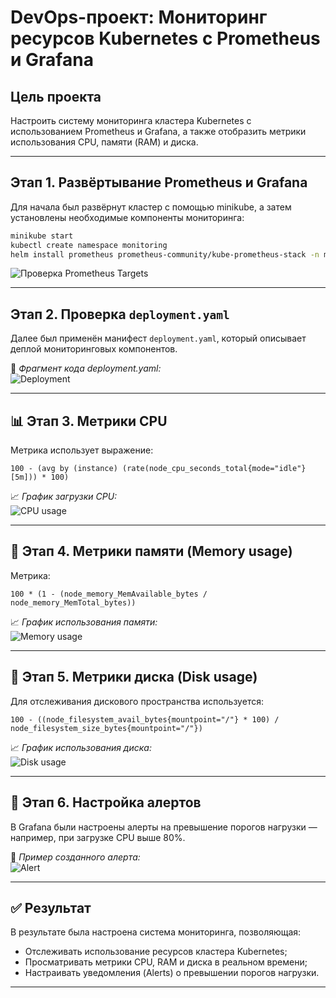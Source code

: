 # DevOps-проект: Мониторинг ресурсов Kubernetes с Prometheus и Grafana

## Цель проекта
Настроить систему мониторинга кластера Kubernetes с использованием Prometheus и Grafana, а также отобразить метрики использования CPU, памяти (RAM) и диска.

---

## Этап 1. Развёртывание Prometheus и Grafana

Для начала был развёрнут кластер с помощью minikube, а затем установлены необходимые компоненты мониторинга:

```bash
minikube start
kubectl create namespace monitoring
helm install prometheus prometheus-community/kube-prometheus-stack -n monitoring
```

![Проверка Prometheus Targets](‎1.png)

---

## Этап 2. Проверка `deployment.yaml`

Далее был применён манифест `deployment.yaml`, который описывает деплой мониторинговых компонентов.

📸 *Фрагмент кода deployment.yaml:*  
![Deployment](IMG_4932.jpeg)

---

## 📊 Этап 3. Метрики CPU

Метрика использует выражение:

```promql
100 - (avg by (instance) (rate(node_cpu_seconds_total{mode="idle"}[5m])) * 100)
```

📈 *График загрузки CPU:*  
![CPU usage](IMG_4892.jpeg)

---

## 💾 Этап 4. Метрики памяти (Memory usage)

Метрика:

```promql
100 * (1 - (node_memory_MemAvailable_bytes / node_memory_MemTotal_bytes))
```

📈 *График использования памяти:*  
![Memory usage](IMG_4893.jpeg)

---

## 💽 Этап 5. Метрики диска (Disk usage)

Для отслеживания дискового пространства используется:

```promql
100 - ((node_filesystem_avail_bytes{mountpoint="/"} * 100) / node_filesystem_size_bytes{mountpoint="/"})
```

📈 *График использования диска:*  
![Disk usage](IMG_4894.jpeg)

---

## 🚨 Этап 6. Настройка алертов

В Grafana были настроены алерты на превышение порогов нагрузки — например, при загрузке CPU выше 80%.

📸 *Пример созданного алерта:*  
![Alert](IMG_4934.jpeg)

---

## ✅ Результат

В результате была настроена система мониторинга, позволяющая:

- Отслеживать использование ресурсов кластера Kubernetes;  
- Просматривать метрики CPU, RAM и диска в реальном времени;  
- Настраивать уведомления (Alerts) о превышении порогов нагрузки.

---
